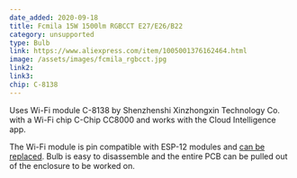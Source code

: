 ```yaml
---
date_added: 2020-09-18
title: Fcmila 15W 1500lm RGBCCT E27/E26/B22 
category: unsupported
type: Bulb
link: https://www.aliexpress.com/item/1005001376162464.html
image: /assets/images/fcmila_rgbcct.jpg
link2: 
link3: 
chip: C-8138 
---
```

Uses Wi-Fi module C-8138 by Shenzhenshi Xinzhongxin Technology Co. with a Wi-Fi chip C-Chip CC8000 and works with the Cloud Intelligence app.

The Wi-Fi module is pin compatible with ESP-12 modules and [can be replaced](https://blakadder.com/frankenstein-saturday-3/). Bulb is easy to disassemble and the entire PCB can be pulled out of the enclosure to be worked on.
